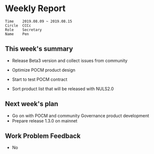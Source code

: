 # Weekly Report 
```
Time	2019.08.09 ~ 2019.08.15
Circle	CCCc
Role	Secretary
Name	Pen
```
## This week's summary
- Release Beta3 version and collect issues from community
- Optimize POCM product design

- Start to test POCM contract

- Sort product list that will be released with NULS2.0

## Next week's plan

- Go on with POCM and community Governance product development
- Prepare release 1.3.0 on mainnet

## Work Problem Feedback
- No

